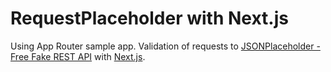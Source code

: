 # RequestPlaceholder with Next.js

Using App Router sample app.
Validation of requests to [JSONPlaceholder - Free Fake REST API](https://jsonplaceholder.typicode.com/) with [Next.js](https://nextjs.org).
